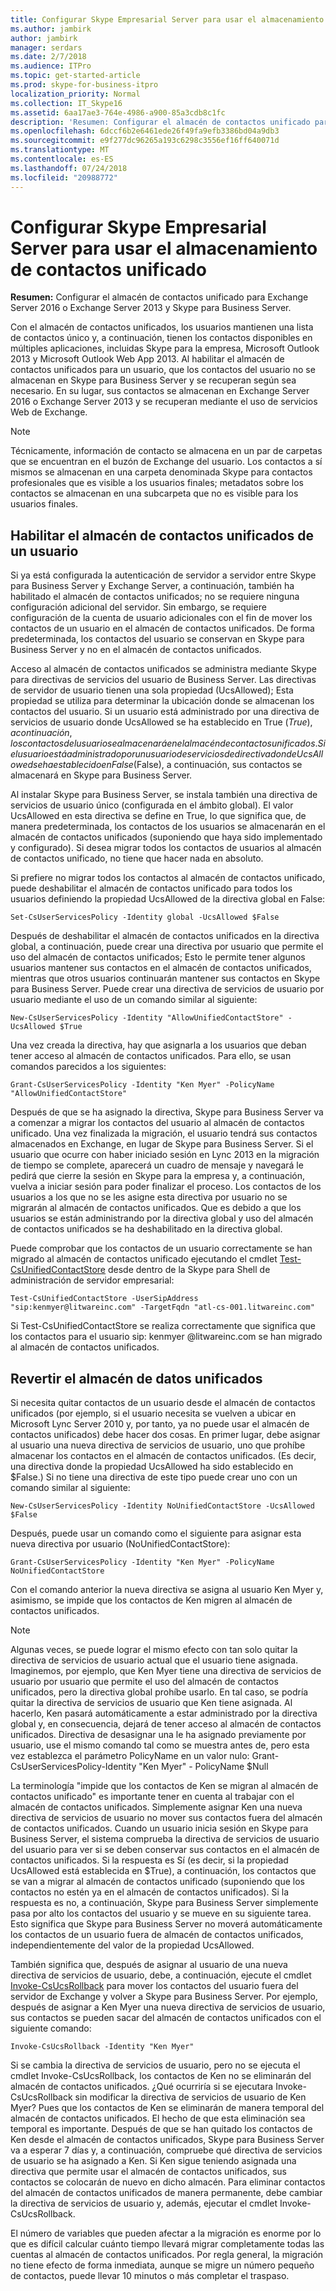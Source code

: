 ```yaml
---
title: Configurar Skype Empresarial Server para usar el almacenamiento de contactos unificado
ms.author: jambirk
author: jambirk
manager: serdars
ms.date: 2/7/2018
ms.audience: ITPro
ms.topic: get-started-article
ms.prod: skype-for-business-itpro
localization_priority: Normal
ms.collection: IT_Skype16
ms.assetid: 6aa17ae3-764e-4986-a900-85a3cdb8c1fc
description: 'Resumen: Configurar el almacén de contactos unificado para Exchange Server y Skype para Business Server.'
ms.openlocfilehash: 6dccf6b2e6461ede26f49fa9efb3386bd04a9db3
ms.sourcegitcommit: e9f277dc96265a193c6298c3556ef16ff640071d
ms.translationtype: MT
ms.contentlocale: es-ES
ms.lasthandoff: 07/24/2018
ms.locfileid: "20988772"
---
```

# <a name="configure-skype-for-business-server-to-use-the-unified-contact-store"></a>Configurar Skype Empresarial Server para usar el almacenamiento de contactos unificado
 
**Resumen:** Configurar el almacén de contactos unificado para Exchange Server 2016 o Exchange Server 2013 y Skype para Business Server.
  
Con el almacén de contactos unificados, los usuarios mantienen una lista de contactos único y, a continuación, tienen los contactos disponibles en múltiples aplicaciones, incluidas Skype para la empresa, Microsoft Outlook 2013 y Microsoft Outlook Web App 2013. Al habilitar el almacén de contactos unificados para un usuario, que los contactos del usuario no se almacenan en Skype para Business Server y se recuperan según sea necesario. En su lugar, sus contactos se almacenan en Exchange Server 2016 o Exchange Server 2013 y se recuperan mediante el uso de servicios Web de Exchange.
  
> [!NOTE]
> Técnicamente, información de contacto se almacena en un par de carpetas que se encuentran en el buzón de Exchange del usuario. Los contactos a sí mismos se almacenan en una carpeta denominada Skype para contactos profesionales que es visible a los usuarios finales; metadatos sobre los contactos se almacenan en una subcarpeta que no es visible para los usuarios finales. 
  
## <a name="enabling-the-unified-contact-store-for-a-user"></a>Habilitar el almacén de contactos unificados de un usuario

Si ya está configurada la autenticación de servidor a servidor entre Skype para Business Server y Exchange Server, a continuación, también ha habilitado el almacén de contactos unificados; no se requiere ninguna configuración adicional del servidor. Sin embargo, se requiere configuración de la cuenta de usuario adicionales con el fin de mover los contactos de un usuario en el almacén de contactos unificados. De forma predeterminada, los contactos del usuario se conservan en Skype para Business Server y no en el almacén de contactos unificados.
  
Acceso al almacén de contactos unificados se administra mediante Skype para directivas de servicios del usuario de Business Server. Las directivas de servidor de usuario tienen una sola propiedad (UcsAllowed); Esta propiedad se utiliza para determinar la ubicación donde se almacenan los contactos del usuario. Si un usuario está administrado por una directiva de servicios de usuario donde UcsAllowed se ha establecido en True ($True), a continuación, los contactos del usuario se almacenará en el almacén de contactos unificados. Si el usuario está administrado por un usuario de servicios de directiva donde UcsAllowed se ha establecido en False ($False), a continuación, sus contactos se almacenará en Skype para Business Server.
  
Al instalar Skype para Business Server, se instala también una directiva de servicios de usuario único (configurada en el ámbito global). El valor UcsAllowed en esta directiva se define en True, lo que significa que, de manera predeterminada, los contactos de los usuarios se almacenarán en el almacén de contactos unificados (suponiendo que haya sido implementado y configurado). Si desea migrar todos los contactos de usuarios al almacén de contactos unificado, no tiene que hacer nada en absoluto. 
  
Si prefiere no migrar todos los contactos al almacén de contactos unificado, puede deshabilitar el almacén de contactos unificado para todos los usuarios definiendo la propiedad UcsAllowed de la directiva global en False:
  
```
Set-CsUserServicesPolicy -Identity global -UcsAllowed $False
```

Después de deshabilitar el almacén de contactos unificados en la directiva global, a continuación, puede crear una directiva por usuario que permite el uso del almacén de contactos unificados; Esto le permite tener algunos usuarios mantener sus contactos en el almacén de contactos unificados, mientras que otros usuarios continuarán mantener sus contactos en Skype para Business Server. Puede crear una directiva de servicios de usuario por usuario mediante el uso de un comando similar al siguiente:
  
```
New-CsUserServicesPolicy -Identity "AllowUnifiedContactStore" -UcsAllowed $True
```

Una vez creada la directiva, hay que asignarla a los usuarios que deban tener acceso al almacén de contactos unificados. Para ello, se usan comandos parecidos a los siguientes:
  
```
Grant-CsUserServicesPolicy -Identity "Ken Myer" -PolicyName "AllowUnifiedContactStore"
```

Después de que se ha asignado la directiva, Skype para Business Server va a comenzar a migrar los contactos del usuario al almacén de contactos unificado. Una vez finalizada la migración, el usuario tendrá sus contactos almacenados en Exchange, en lugar de Skype para Business Server. Si el usuario que ocurre con haber iniciado sesión en Lync 2013 en la migración de tiempo se complete, aparecerá un cuadro de mensaje y navegará le pedirá que cierre la sesión en Skype para la empresa y, a continuación, vuelva a iniciar sesión para poder finalizar el proceso. Los contactos de los usuarios a los que no se les asigne esta directiva por usuario no se migrarán al almacén de contactos unificados. Que es debido a que los usuarios se están administrando por la directiva global y uso del almacén de contactos unificados se ha deshabilitado en la directiva global.
  
Puede comprobar que los contactos de un usuario correctamente se han migrado al almacén de contactos unificado ejecutando el cmdlet [Test-CsUnifiedContactStore](https://docs.microsoft.com/powershell/module/skype/test-csunifiedcontactstore?view=skype-ps) desde dentro de la Skype para Shell de administración de servidor empresarial:
  
```
Test-CsUnifiedContactStore -UserSipAddress "sip:kenmyer@litwareinc.com" -TargetFqdn "atl-cs-001.litwareinc.com"
```

Si Test-CsUnifiedContactStore se realiza correctamente que significa que los contactos para el usuario sip: kenmyer @<span></span>litwareinc<span></span>.com se han migrado al almacén de contactos unificados.
  
## <a name="rolling-back-the-unified-contact-store"></a>Revertir el almacén de datos unificados

Si necesita quitar contactos de un usuario desde el almacén de contactos unificados (por ejemplo, si el usuario necesita se vuelven a ubicar en Microsoft Lync Server 2010 y, por tanto, ya no puede usar el almacén de contactos unificados) debe hacer dos cosas. En primer lugar, debe asignar al usuario una nueva directiva de servicios de usuario, uno que prohíbe almacenar los contactos en el almacén de contactos unificados. (Es decir, una directiva donde la propiedad UcsAllowed ha sido establecido en $False.) Si no tiene una directiva de este tipo puede crear uno con un comando similar al siguiente:
  
```
New-CsUserServicesPolicy -Identity NoUnifiedContactStore -UcsAllowed $False
```

Después, puede usar un comando como el siguiente para asignar esta nueva directiva por usuario (NoUnifiedContactStore):
  
```
Grant-CsUserServicesPolicy -Identity "Ken Myer" -PolicyName NoUnifiedContactStore
```

Con el comando anterior la nueva directiva se asigna al usuario Ken Myer y, asimismo, se impide que los contactos de Ken migren al almacén de contactos unificados.
  
> [!NOTE]
> Algunas veces, se puede lograr el mismo efecto con tan solo quitar la directiva de servicios de usuario actual que el usuario tiene asignada. Imaginemos, por ejemplo, que Ken Myer tiene una directiva de servicios de usuario por usuario que permite el uso del almacén de contactos unificados, pero la directiva global prohíbe usarlo. En tal caso, se podría quitar la directiva de servicios de usuario que Ken tiene asignada. Al hacerlo, Ken pasará automáticamente a estar administrado por la directiva global y, en consecuencia, dejará de tener acceso al almacén de contactos unificados. Directiva de desasignar una le ha asignado previamente por usuario, use el mismo comando tal como se muestra antes de, pero esta vez establezca el parámetro PolicyName en un valor nulo: Grant-CsUserServicesPolicy-Identity "Ken Myer" - PolicyName $Null 
  
La terminología "impide que los contactos de Ken se migran al almacén de contactos unificado" es importante tener en cuenta al trabajar con el almacén de contactos unificados. Simplemente asignar Ken una nueva directiva de servicios de usuario no mover sus contactos fuera del almacén de contactos unificados. Cuando un usuario inicia sesión en Skype para Business Server, el sistema comprueba la directiva de servicios de usuario del usuario para ver si se deben conservar sus contactos en el almacén de contactos unificados. Si la respuesta es Sí (es decir, si la propiedad UcsAllowed está establecida en $True), a continuación, los contactos que se van a migrar al almacén de contactos unificado (suponiendo que los contactos no estén ya en el almacén de contactos unificados). Si la respuesta es no, a continuación, Skype para Business Server simplemente pasa por alto los contactos del usuario y se mueve en su siguiente tarea. Esto significa que Skype para Business Server no moverá automáticamente los contactos de un usuario fuera de almacén de contactos unificados, independientemente del valor de la propiedad UcsAllowed.
  
También significa que, después de asignar al usuario de una nueva directiva de servicios de usuario, debe, a continuación, ejecute el cmdlet [Invoke-CsUcsRollback](https://docs.microsoft.com/powershell/module/skype/invoke-csucsrollback?view=skype-ps) para mover los contactos del usuario fuera del servidor de Exchange y volver a Skype para Business Server. Por ejemplo, después de asignar a Ken Myer una nueva directiva de servicios de usuario, sus contactos se pueden sacar del almacén de contactos unificados con el siguiente comando:
  
```
Invoke-CsUcsRollback -Identity "Ken Myer"
```

Si se cambia la directiva de servicios de usuario, pero no se ejecuta el cmdlet Invoke-CsUcsRollback, los contactos de Ken no se eliminarán del almacén de contactos unificados. ¿Qué ocurriría si se ejecutara Invoke-CsUcsRollback sin modificar la directiva de servicios de usuario de Ken Myer? Pues que los contactos de Ken se eliminarán de manera temporal del almacén de contactos unificados. El hecho de que esta eliminación sea temporal es importante. Después de que se han quitado los contactos de Ken desde el almacén de contactos unificados, Skype para Business Server va a esperar 7 días y, a continuación, compruebe qué directiva de servicios de usuario se ha asignado a Ken. Si Ken sigue teniendo asignada una directiva que permite usar el almacén de contactos unificados, sus contactos se colocarán de nuevo en dicho almacén. Para eliminar contactos del almacén de contactos unificados de manera permanente, debe cambiar la directiva de servicios de usuario y, además, ejecutar el cmdlet Invoke-CsUcsRollback.
  
El número de variables que pueden afectar a la migración es enorme por lo que es difícil calcular cuánto tiempo llevará migrar completamente todas las cuentas al almacén de contactos unificados. Por regla general, la migración no tiene efecto de forma inmediata, aunque se migre un número pequeño de contactos, puede llevar 10 minutos o más completar el traspaso.
  

